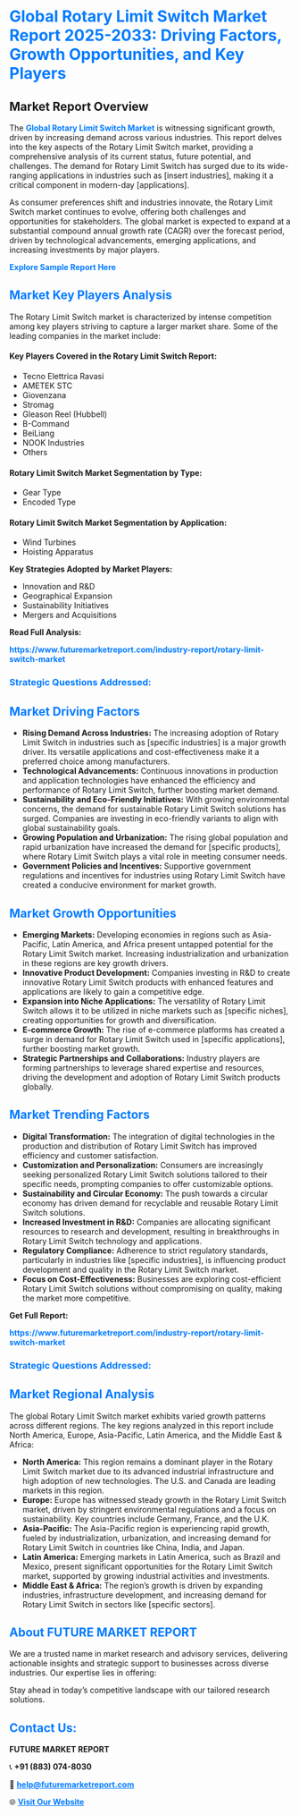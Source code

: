 <h1 style="color: #007BFF;">Global Rotary Limit Switch Market Report 2025-2033: Driving Factors, Growth Opportunities, and Key Players</h1>

<section id="overview">
<h2>Market Report Overview</h2>
<p>The <a href="https://www.futuremarketreport.com/industry-report/rotary-limit-switch-market" style="color: #007BFF; text-decoration: none;"><strong>Global Rotary Limit Switch Market</strong></a> is witnessing significant growth, driven by increasing demand across various industries. This report delves into the key aspects of the Rotary Limit Switch market, providing a comprehensive analysis of its current status, future potential, and challenges. The demand for Rotary Limit Switch has surged due to its wide-ranging applications in industries such as [insert industries], making it a critical component in modern-day [applications].</p>
<p>As consumer preferences shift and industries innovate, the Rotary Limit Switch market continues to evolve, offering both challenges and opportunities for stakeholders. The global market is expected to expand at a substantial compound annual growth rate (CAGR) over the forecast period, driven by technological advancements, emerging applications, and increasing investments by major players.</p>
</section>

<section id="overview">
<p><a href="https://www.futuremarketreport.com/request-sample/reportId=97876" style="color: #007BFF; text-decoration: none;"><strong>Explore Sample Report Here</strong></a></p>
</section>

<section id="key-players">
<h2 style="color: #007BFF;">Market Key Players Analysis</h2>
<p>The Rotary Limit Switch market is characterized by intense competition among key players striving to capture a larger market share. Some of the leading companies in the market include:</p>
<h4>Key Players Covered in the Rotary Limit Switch Report:</h4>
<ul><li>Tecno Elettrica Ravasi</li><li>AMETEK STC</li><li>Giovenzana</li><li>Stromag</li><li>Gleason Reel (Hubbell)</li><li>B-Command</li><li>BeiLiang</li><li>NOOK Industries</li><li>Others</li></ul>
<h4>Rotary Limit Switch Market Segmentation by Type:</h4>
<ul><li>Gear Type</li><li>Encoded Type</li></ul>

<h4>Rotary Limit Switch Market Segmentation by Application:</h4>
<ul><li>Wind Turbines</li><li>Hoisting Apparatus</li></ul>
<p><strong>Key Strategies Adopted by Market Players:</strong></p>
<ul>
<li>Innovation and R&D</li>
<li>Geographical Expansion</li>
<li>Sustainability Initiatives</li>
<li>Mergers and Acquisitions</li>
</ul>
</section>

<section>
<p><strong>Read Full Analysis: </strong></p><a href="https://www.futuremarketreport.com/industry-report/rotary-limit-switch-market" style="color: #007BFF; text-decoration: none;"><strong>https://www.futuremarketreport.com/industry-report/rotary-limit-switch-market</strong></a>
<h3 style="color: #007BFF;">Strategic Questions Addressed:</h3>
</section>

<section id="driving-factors">
<h2 style="color: #007BFF;">Market Driving Factors</h2>
<ul>
<li><strong>Rising Demand Across Industries:</strong> The increasing adoption of Rotary Limit Switch in industries such as [specific industries] is a major growth driver. Its versatile applications and cost-effectiveness make it a preferred choice among manufacturers.</li>
<li><strong>Technological Advancements:</strong> Continuous innovations in production and application technologies have enhanced the efficiency and performance of Rotary Limit Switch, further boosting market demand.</li>
<li><strong>Sustainability and Eco-Friendly Initiatives:</strong> With growing environmental concerns, the demand for sustainable Rotary Limit Switch solutions has surged. Companies are investing in eco-friendly variants to align with global sustainability goals.</li>
<li><strong>Growing Population and Urbanization:</strong> The rising global population and rapid urbanization have increased the demand for [specific products], where Rotary Limit Switch plays a vital role in meeting consumer needs.</li>
<li><strong>Government Policies and Incentives:</strong> Supportive government regulations and incentives for industries using Rotary Limit Switch have created a conducive environment for market growth.</li>
</ul>
</section>

<section id="growth-opportunities">
<h2 style="color: #007BFF;">Market Growth Opportunities</h2>
<ul>
<li><strong>Emerging Markets:</strong> Developing economies in regions such as Asia-Pacific, Latin America, and Africa present untapped potential for the Rotary Limit Switch market. Increasing industrialization and urbanization in these regions are key growth drivers.</li>
<li><strong>Innovative Product Development:</strong> Companies investing in R&D to create innovative Rotary Limit Switch products with enhanced features and applications are likely to gain a competitive edge.</li>
<li><strong>Expansion into Niche Applications:</strong> The versatility of Rotary Limit Switch allows it to be utilized in niche markets such as [specific niches], creating opportunities for growth and diversification.</li>
<li><strong>E-commerce Growth:</strong> The rise of e-commerce platforms has created a surge in demand for Rotary Limit Switch used in [specific applications], further boosting market growth.</li>
<li><strong>Strategic Partnerships and Collaborations:</strong> Industry players are forming partnerships to leverage shared expertise and resources, driving the development and adoption of Rotary Limit Switch products globally.</li>
</ul>
</section>

<section id="trending-factors">
<h2 style="color: #007BFF;">Market Trending Factors</h2>
<ul>
<li><strong>Digital Transformation:</strong> The integration of digital technologies in the production and distribution of Rotary Limit Switch has improved efficiency and customer satisfaction.</li>
<li><strong>Customization and Personalization:</strong> Consumers are increasingly seeking personalized Rotary Limit Switch solutions tailored to their specific needs, prompting companies to offer customizable options.</li>
<li><strong>Sustainability and Circular Economy:</strong> The push towards a circular economy has driven demand for recyclable and reusable Rotary Limit Switch solutions.</li>
<li><strong>Increased Investment in R&D:</strong> Companies are allocating significant resources to research and development, resulting in breakthroughs in Rotary Limit Switch technology and applications.</li>
<li><strong>Regulatory Compliance:</strong> Adherence to strict regulatory standards, particularly in industries like [specific industries], is influencing product development and quality in the Rotary Limit Switch market.</li>
<li><strong>Focus on Cost-Effectiveness:</strong> Businesses are exploring cost-efficient Rotary Limit Switch solutions without compromising on quality, making the market more competitive.</li>
</ul>
</section>

<section>
<p><strong>Get Full Report: </strong></p><a href="https://www.futuremarketreport.com/industry-report/rotary-limit-switch-market" style="color: #007BFF; text-decoration: none;"><strong>https://www.futuremarketreport.com/industry-report/rotary-limit-switch-market</strong></a>
<h3 style="color: #007BFF;">Strategic Questions Addressed:</h3>
</section>


<section id="regional-analysis">
<h2 style="color: #007BFF;">Market Regional Analysis</h2>
<p>The global Rotary Limit Switch market exhibits varied growth patterns across different regions. The key regions analyzed in this report include North America, Europe, Asia-Pacific, Latin America, and the Middle East & Africa:</p>
<ul>
<li><strong>North America:</strong> This region remains a dominant player in the Rotary Limit Switch market due to its advanced industrial infrastructure and high adoption of new technologies. The U.S. and Canada are leading markets in this region.</li>
<li><strong>Europe:</strong> Europe has witnessed steady growth in the Rotary Limit Switch market, driven by stringent environmental regulations and a focus on sustainability. Key countries include Germany, France, and the U.K.</li>
<li><strong>Asia-Pacific:</strong> The Asia-Pacific region is experiencing rapid growth, fueled by industrialization, urbanization, and increasing demand for Rotary Limit Switch in countries like China, India, and Japan.</li>
<li><strong>Latin America:</strong> Emerging markets in Latin America, such as Brazil and Mexico, present significant opportunities for the Rotary Limit Switch market, supported by growing industrial activities and investments.</li>
<li><strong>Middle East & Africa:</strong> The region’s growth is driven by expanding industries, infrastructure development, and increasing demand for Rotary Limit Switch in sectors like [specific sectors].</li>
</ul>
</section>

<footer>
<h2 style="color: #007BFF;">About FUTURE MARKET REPORT</h2>
<p>We are a trusted name in market research and advisory services, delivering actionable insights and strategic support to businesses across diverse industries. Our expertise lies in offering:</p>

<p>Stay ahead in today’s competitive landscape with our tailored research solutions.</p>

<h2 style="color: #007BFF;">Contact Us:</h2>
<p><strong>FUTURE MARKET REPORT</strong></p>
<p>📞 <strong>+91 (883) 074-8030</strong></p>
<p>📧 <strong><a href="mailto:help@futuremarketreport.com" style="color: #007BFF;">help@futuremarketreport.com</a></strong></p>
<p>🌐 <strong><a href="https://www.futuremarketreport.com/" style="color: #007BFF;">Visit Our Website</a></strong></p>
</footer>